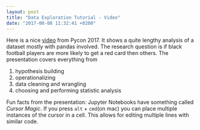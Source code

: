 ```yaml
---
layout: post
title: "Data Exploration Tutorial - Video"
date: "2017-08-08 11:32:41 +0200"
---
```


Here is a nice [video](https://youtu.be/W5WE9Db2RLU) from Pycon 2017. It shows a quite lengthy analysis of a dataset mostly with pandas involved. The research question is if black football players are more likely to get a red card then others. The presentation covers everything from
1. hypothesis building
2. operationalizing
3. data cleaning and wrangling
4. choosing and performing statistic analysis

Fun facts from the presentation: Jupyter Notebooks have something called _Cursor Magic_. If you press `alt` + `cmd`(on mac) you can place multiple instances of the cursor in a cell. This allows for editing multiple lines with similar code. 
